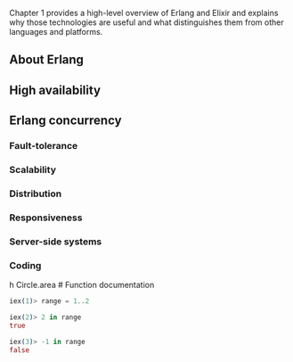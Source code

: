 Chapter 1 provides a high-level overview of Erlang and Elixir and explains why those technologies are useful and what distinguishes them from other languages and platforms.


## About Erlang

## High availability


## Erlang concurrency

### Fault-tolerance

### Scalability

### Distribution

### Responsiveness


### Server-side systems

### Coding

h Circle.area # Function documentation

```elixir
iex(1)> range = 1..2

iex(2)> 2 in range
true

iex(3)> -1 in range
false
```
